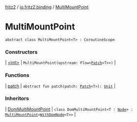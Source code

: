 [fritz2](../../index.md) / [io.fritz2.binding](../index.md) / [MultiMountPoint](./index.md)

# MultiMountPoint

`abstract class MultiMountPoint<T> : CoroutineScope`

### Constructors

| [&lt;init&gt;](-init-.md) | `MultiMountPoint(upstream: Flow<`[`Patch`](../-patch/index.md)`<T>>)` |

### Functions

| [patch](patch.md) | `abstract fun patch(patch: `[`Patch`](../-patch/index.md)`<T>): `[`Unit`](https://kotlinlang.org/api/latest/jvm/stdlib/kotlin/-unit/index.html) |

### Inheritors

| [DomMultiMountPoint](../../io.fritz2.dom/-dom-multi-mount-point/index.md) | `class DomMultiMountPoint<T : `[`Node`](https://kotlinlang.org/api/latest/jvm/stdlib/org.w3c.dom/-node/index.html)`> : `[`MultiMountPoint`](./index.md)`<`[`WithDomNode`](../../io.fritz2.dom/-with-dom-node/index.md)`<T>>` |

